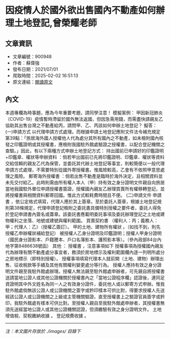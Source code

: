 # 因疫情人於國外欲出售國內不動產如何辦理土地登記,曾榮耀老師

## 文章資訊
- 文章編號：900948
- 作者：蘇偉強
- 發布日期：2021/07/01
- 爬取時間：2025-02-02 16:51:13
- 原文連結：[閱讀原文](https://real-estate.get.com.tw/Columns/detail.aspx?no=900948)

## 內文
本週專欄為時事題，應為今年重要考題，請同學注意！
模擬案例：
甲因新冠肺炎（COVID-19）疫情暫時滯留於國外無法返國，但因急需用錢，而需盡快請親友乙協助其出售台灣之不動產給丙，請問甲、乙、丙該如何申辦土地登記？
擬答：
(一)申請方式
以代理申請方式處理。而根據申請土地登記應附文件法令補充規定第39點：「旅居海外國人授權他人代為處分其所有國內之不動產，如未檢附國內核發之印鑑證明或其授權書，應檢附我國駐外館處驗證之授權書，以配合登記機關之查驗。」因此，有以下兩種方式申辦土地登記方式：
持出國前已申請好的印鑑證明+印鑑章、權狀等申辦資料
：倘若甲出國前已先將印鑑證明、印鑑章、權狀等資料交給信賴的親友乙代為保管，並委託其代辦土地登記等事宜，則較簡便以一般代理申請方式處理，不需要特別從國外寄授權書。惟風險較高，乙會有不依照甲意思處理之風險。
郵寄海外授權書
：倘若出售不動產是臨時於海外決定，且相關資料並未先交付給乙。此時則需由所有權人本人（甲）持有效之身分證明文件親自向旅居當地我國駐外單位申請授權書簽證，授權國內親友乙辦理買賣所有權移轉登記，並將授權書與相關資料郵寄回國。惟此方式較耗費時間且不便。
(二)申請文件
申請書
，依公定格式填寫，代理人應於其上簽章。至於委託人簽章，根據土地登記規則第38條規定，代理申請登記檢附之委託書具備特別授權之要件者，委託人得免於登記申請書內簽名或蓋章。該委託書應載明委託事項及委託辦理登記之土地或建物權利之坐落、地號或建號與權利範圍。
買賣契約書
（權利人：丙；義務人：甲；代理人：乙）（授權乙簽訂）。
甲的土地、建物所有權狀
。（如找不到，則先授權乙申辦權狀補給登記）
被授權人乙身分證明及印鑑證明；授權人甲身分證明
（國民身分證影本、戶籍謄本、戶口名簿影本、護照影本等）。（參內政部84台內地字第8486638號函）
其他
：
授權書
，注意事項如下
授權事項為授權國內親友代為辦理有關不動產處分事宜者，務須於房地標示及權利範圍欄內逐一列明所處分之房地標示（即特別授權）。
授權事項填寫代理本人就前開（土地、建物）辦理出售、征收稅款等手續及其他有關權利變更處分等行為。
授權人應持有效之身分證明文件親至我駐外館處辦理。授權人無法親至駐外館處申辦者，可先親自將授權書送請當地公證人或其他公證機關於授權書內之「當地公證程序欄」認證後，連同足資證明其中外文姓名為同一人之有效身分證件，委託他人或以郵寄方式申辦。惟我駐外館處倘無該公證人或公證機關之簽字或鈐印樣本可供比對，得要求授權人先送經該公證人或公證機關之上級或主管機關驗證，直至授權書上之驗證官員簽字或鈐印，我駐外館處有樣本可供比對。至授權人親自至我駐外館處申辦者，其授權書無須先送經當地公證人或其他公證機關認證，但須繳驗有效之身分證明文件。
土地增值稅、契稅繳納收據
。
登記規費收據
。

---
*注：本文圖片存放於 ./images/ 目錄下*
